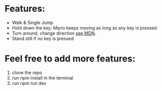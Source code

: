 # Features:

* Walk & Single Jump
* Hold down the key: Mario keeps moving as long as any key is pressed
* Turn around, change direction [see MDN](https://developer.mozilla.org/en-US/docs/Web/CSS/scale).
* Stand still if no key is pressed


# Feel free to add more features:

1. clone the repo
2. run npm install in the terminal
3. run npm run dev

